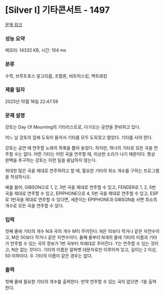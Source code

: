 # [Silver I] 기타콘서트 - 1497 

[문제 링크](https://www.acmicpc.net/problem/1497) 

### 성능 요약

메모리: 14332 KB, 시간: 104 ms

### 분류

수학, 브루트포스 알고리즘, 조합론, 비트마스킹, 백트래킹

### 제출 일자

2025년 10월 16일 22:47:59

### 문제 설명

<p>강토는 Day Of Mourning의 기타리스트로, 다가오는 공연을 준비하고 있다.</p>

<p>어느 날 강토의 집에 도둑이 들어서 기타를 모두 도둑맞고 말았다. 기타를 사야 한다.</p>

<p>강토는 공연 때 연주할 노래의 목록을 뽑아 놓았다. 하지만, 하나의 기타로 모든 곡을 연주할 수는 없다. 어떤 기타는 어떤 곡을 연주할 때, 이상한 소리가 나기 때문이다. 항상 완벽을 추구하는 강토는 이런 일을 용납하지 않는다.</p>

<p>최대한 많은 곡을 제대로 연주하려고 할 때, 필요한 기타의 최소 개수를 구하는 프로그램을 작성하시오.</p>

<p>예를 들어, GIBSON으로 1, 2, 3번 곡을 제대로 연주할 수 있고, FENDER로 1, 2, 5번 곡을 제대로 연주할 수 있고, EPIPHONE으로 4, 5번 곡을 제대로 연주할 수 있고, ESP로 1번곡을 제대로 연주할 수 있다면, 세준이는 EPIPHONE과 GIBSON을 사면 최소의 개수로 모든 곡을 연주할 수 있다. </p>

### 입력 

 <p>첫째 줄에 기타의 개수 N과 곡의 개수 M이 주어진다. N은 10보다 작거나 같은 자연수이고, M은 50보다 작거나 같은 자연수이다. 둘째 줄부터 N개의 줄에 기타의 이름과 기타가 연주할 수 있는 곡의 정보가 1번 곡부터 차례대로 주어진다. Y는 연주할 수 있는 것이고, N은 없는 것이다. 기타의 이름은 알파벳 대문자로만 이루어져 있고, 길이는 2 이상, 50 이하이다. 두 기타의 이름이 같은 경우는 없다.</p>

### 출력 

 <p>첫째 줄에 필요한 기타의 개수를 출력한다. 만약 연주할 수 있는 곡이 없으면 -1을 출력한다.</p>

